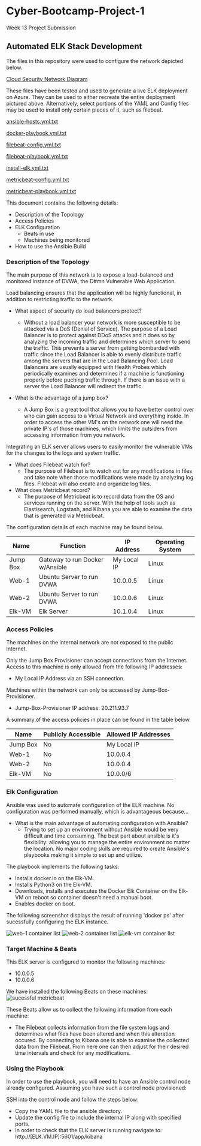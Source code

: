 # Cyber-Bootcamp-Project-1
Week 13 Project Submission

## Automated ELK Stack Development

The files in this repository were used to configure the network depicted below.

[Cloud Security Network Diagram ](https://user-images.githubusercontent.com/81527445/170909141-e8cca7e8-27e2-446f-bcb2-bf32a0b84152.png)

These files have been tested and used to generate a live ELK deployment on Azure. They can be used to either recreate the entire deployment pictured above. Alternatively, select portions of the YAML and Config files may be used to install only certain pieces of it, such as filebeat.

[ansible-hosts.yml.txt](https://github.com/sfish92/Cyber-Bootcamp-Project-1/files/8816260/ansible-hosts.yml.txt)

[docker-playbook.yml.txt](https://github.com/sfish92/Cyber-Bootcamp-Project-1/files/8816261/docker-playbook.yml.txt)

[filebeat-config.yml.txt](https://github.com/sfish92/Cyber-Bootcamp-Project-1/files/8816262/filebeat-config.yml.txt)

[filebeat-playbook.yml.txt](https://github.com/sfish92/Cyber-Bootcamp-Project-1/files/8816263/filebeat-playbook.yml.txt)

[install-elk.yml.txt](https://github.com/sfish92/Cyber-Bootcamp-Project-1/files/8816264/install-elk.yml.txt)

[metricbeat-config.yml.txt](https://github.com/sfish92/Cyber-Bootcamp-Project-1/files/8816265/metricbeat-config.yml.txt)

[metricbeat-playbook.yml.txt](https://github.com/sfish92/Cyber-Bootcamp-Project-1/files/8816266/metricbeat-playbook.yml.txt)

This document contains the following details:
- Description of the Topology
- Access Policies
- ELK Configuration
  - Beats in use
  - Machines being monitored
- How to use the Ansible Build

### Description of the Topology

The main purpose of this network is to expose a load-balanced and monitored instance of DVWA, the D#mn Vulnerable Web Application.

Load balancing ensures that the application will be highly functional, in addition to restricting traffic to the network.
- What aspect of security do load balancers protect? 
  - Without a load balancer your network is more susceptible to be attacked via a DoS (Denial of     Service). The purpose of a Load Balancer is to protect against DDoS attacks and it does so       by analyzing the incoming traffic and determines which server to send the traffic. This         prevents a server from getting bombarded with traffic since the Load Balancer is able to         evenly distribute traffic among the servers that are in the Load Balancing Pool. Load           Balancers are usually equipped with Health Probes which periodically examines and determines     if a machine is functioning properly before puching traffic through. If there is an issue       with a server the Load Balancer will redirect the traffic.

- What is the advantage of a jump box?
  - A Jump Box is a great tool that allows you to have better control over who can gain access       to a Virtual Network and everything inside. In order to access the other VM's on the network     one will need the private IP's of those machines, which limits the outsiders from accessing     information from you network. 

Integrating an ELK server allows users to easily monitor the vulnerable VMs for the changes to the logs and system traffic.
- What does Filebeat watch for?
  - The purpose of Filebeat is to watch out for any modifications in files and take note when       those modifications were made by analyzing log files. Filebeat will also create and organize     log files.
- What does Metricbeat record?
  - The purpose of Metricbeat is to record data from the OS and services running on the server.     With the help of tools such as Elastisearch, Logstash, and Kibana you are able to examine       the data that is generated via Metricbeat.

The configuration details of each machine may be found below.

| Name     | Function                          | IP Address    | Operating System |
|----------|-----------------------------------|---------------|------------------|
| Jump Box | Gateway to run Docker w/Ansible   | My Local IP   | Linux            |
| Web-1    | Ubuntu Server to run DVWA         | 10.0.0.5      | Linux            |
| Web-2    | Ubuntu Server to run DVWA         | 10.0.0.6      | Linux            |
| Elk-VM   | Elk Server                        | 10.1.0.4      | Linux            |

### Access Policies

The machines on the internal network are not exposed to the public Internet.

Only the Jump Box Provisioner can accept connections from the Internet. Access to this machine is only allowed from the following IP addresses:
- My Local IP Address via an SSH connection.

Machines within the network can only be accessed by Jump-Box-Provisioner.
- Jump-Box-Provisioner IP address: 20.211.93.7

A summary of the access policies in place can be found in the table below.

| Name     | Publicly Accessible | Allowed IP Addresses |
|----------|---------------------|----------------------|
| Jump Box | No                  | My Local IP          |
| Web-1    | No                  | 10.0.0.4             |
| Web-2    | No                  | 10.0.0.4             |
| Elk-VM   | No                  | 10.0.0/6             |

### Elk Configuration

Ansible was used to automate configuration of the ELK machine. No configuration was performed manually, which is advantageous because...
- What is the main advantage of automating configuration with Ansible?
  - Trying to set up an environment without Ansible would be very difficult and time consuming.     The best part about ansible is it's flexibility: allowing you to manage the entire               environment no matter the location. No major coding skills are required to create Ansible's     playbooks making it simple to set up and utilize.

The playbook implements the following tasks:
- Installs docker.io on the Elk-VM.
- Installs Python3 on the Elk-VM.
- Downloads, installs and executes the Docker Elk Container on the Elk-VM on reboot so container   doesn't need a manual boot.
- Enables docker on boot.

The following screenshot displays the result of running 'docker ps' after sucessfully configuring the ELK instance.

![web-1 container list](https://user-images.githubusercontent.com/81527445/171464493-f81dcdeb-4e68-4629-a93f-ca1f93803a3d.png)
![web-2 container list](https://user-images.githubusercontent.com/81527445/171465160-96245586-3414-4d4b-8ff8-be37a3eaf340.png)
![elk-vm container list](https://user-images.githubusercontent.com/81527445/171465187-3d6bd5cd-f645-43b6-a234-47b7acac1bf9.png)

### Target Machine & Beats

This ELK server is configured to monitor the following machines:
- 10.0.0.5
- 10.0.0.6

We have installed the following Beats on these machines:
![sucessful metricbeat](https://user-images.githubusercontent.com/81527445/171466122-95a9718b-cc7c-4f26-9ba9-1052a20fba2c.png)


These Beats allow us to collect the following information from each machine:
- The Filebeat collects information from the file system logs and determines what files have been altered and when this alteration occured. By connecting to Kibana one is able to examine the collected data from the Filebeat. From here one can then adjust for their desired time intervals and check for any modifications.  

### Using the Playbook

In order to use the playbook, you will need to have an Ansible control node already configured. Assuming you have such a control node provisioned:

SSH into the control node and follow the steps below:
- Copy the YAML file to the ansible directory.
- Update the config file to include the internal IP along with specified ports. 
- In order to check that the ELK server is running navigate to:                                   http://[ELK.VM.IP]:5601/app/kibana

